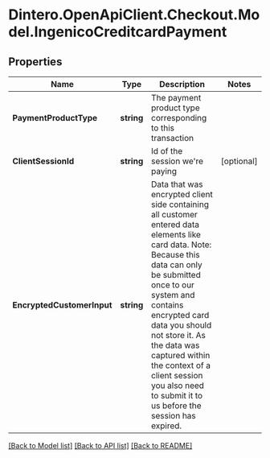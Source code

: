# Dintero.OpenApiClient.Checkout.Model.IngenicoCreditcardPayment

## Properties

Name | Type | Description | Notes
------------ | ------------- | ------------- | -------------
**PaymentProductType** | **string** | The payment product type corresponding to this transaction  | 
**ClientSessionId** | **string** | Id of the session we&#39;re paying  | [optional] 
**EncryptedCustomerInput** | **string** | Data that was encrypted client side containing all customer entered data elements like card data. Note: Because this data can only be submitted once to our system and contains encrypted card data you should not store it. As the data was captured within the context of a client session you also need to submit it to us before the session has expired.  | 

[[Back to Model list]](../README.md#documentation-for-models) [[Back to API list]](../README.md#documentation-for-api-endpoints) [[Back to README]](../README.md)


